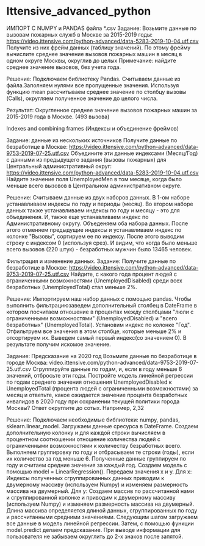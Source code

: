 # Ittensive_advanced_python
ИМПОРТ С NUMPY и PANDAS файла *.csv
Задание:
Возьмите данные по вызовам пожарных служб в Москве за 2015-2019 годы:
https://video.ittensive.com/python-advanced/data-5283-2019-10-04.utf.csv
Получите из них фрейм данных (таблицу значений). По этому фрейму вычислите среднее значение вызовов пожарных машин в месяц в одном округе Москвы, округлив до целых
Примечание: найдите среднее значение вызовов, без учета года.

Решение:
Подключаем библиотеку Pandas. Считываем данные из файла.Заполняем нулями все пропущенные значения. Используя функцию mean рассчитываем среднее значение по столбцу вызовы (Calls), округляем полученное значение до целого числа. 

Результат:
Округленное среднее значение вызовов пожарных машин за 2015-2019 года в Москве. (493 вызова) 


Indexes and combining frames (Индексы и объединение фреймов)

Задание:  данные из нескольких источников
Получите данные по безработице в Москве:
https://video.ittensive.com/python-advanced/data-9753-2019-07-25.utf.csv
Объедините эти данные индексами (Месяц/Год) с данными из предыдущего задания (вызовы пожарных) для Центральный административный округ:
https://video.ittensive.com/python-advanced/data-5283-2019-10-04.utf.csv
Найдите значение поля UnemployedMen в том месяце, когда было меньше всего вызовов в Центральном административном округе.

Решение:
Считываем данные из двух наборов данных. В 1-ом наборе устанавливаем индексы по году и периоды (месяц). Во втором наборе данных также устанавливаем индексы по году и месяцу - это для объединения. И, также еще устанавливаем индекс по Административному округу. Объеденяем оба набора данных. После этого отменяем предыдущие индексы и устанавливаем индекс по колонке "Вызовы", сортируем ее по индексу. После этого выводим строку с индексом 0 (используя срез). И видим, что когда было меньше всего вызовов (220 штук) - безработных мужчин было 13465 человек.


Фильтрация и изменение данных.
Задание:
Получите данные по безработице в Москве:
https://video.ittensive.com/python-advanced/data-9753-2019-07-25.utf.csv
Найдите, с какого года процент людей с ограниченными возможностями (UnemployedDisabled) среди всех безработных (UnemployedTotal) стал меньше 2%.

Решение:
Импортируем наш набор данных с помощью pandas. Чтобы выполнить фильтрациюзаведем дополнительный столбец в DateFrame в котором посчитаем отношение в процентах между столбцами "люли с ограниченными возможностями" (UnemployedDisabled) и "всего безработных" (UnemployedTotal). Установим индекс по колонке "Год". Отфильтруем все значения в этом столбце, которые меньше 2% и отсортируем их. Выведем самый первый индекс(со значением 0). В результате получим искомое значение.

Задание:
Предсказание на 2020 год
Возьмите данные по безработице в городе Москва:
video.ittensive.com/python-advanced/data-9753-2019-07-25.utf.csv
Сгруппируйте данные по годам, и, если в году меньше 6 значений, отбросьте эти годы.
Постройте модель линейной регрессии по годам среднего значения отношения UnemployedDisabled к UnemployedTotal (процента людей с ограниченными возможностями) за месяц и ответьте, какое ожидается значение процента безработных инвалидов в 2020 году при сохранении текущей политики города Москвы?
Ответ округлите до сотых. Например, 2,32

Решение:
Подключаем необходимые библиотеки: numpy,  pandas, sklearn.linear_model. Загружаем данные сресурса в DateFrame. Создаем дополнительную колонку и для каждой строки вычисляем в процентном соотношении отношение количества людей с ограниченными возможностями к количеству безработных всего. Выполняем группировку по году и отбрасываем те строки (годы), если их количество за год меньше 6. Полученные данные группируем по году и считаем средние значения за каждый год.
Создаем модель с помощью model = LinearRegression(). Передаем значения x и y.
Для x: Индексы полученных сгруппированных данных приводим к двумерному массиву (используем Numpy) и изменяем размерность массива на двумерный. 
Для y: Создаем массив по рассчитанной нами и сгруппированной колонке и приводим к двумерному массиву (используем Numpy) и изменяем размерность массива на двумерный. 
Длина массива определяется длиной данных, сгруппированных по году и рассчитанными средними значениями. Следующим шагом загружаем все данные в модель линейной регрессии. Затем, с помощью функции model.predict делаем предсказание. При выводе информации для пользователя не забываем округлить до 2-х знаков после запятой. 

